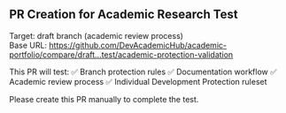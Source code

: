 ## PR Creation for Academic Research Test

Target: draft branch (academic review process)  
Base URL: https://github.com/DevAcademicHub/academic-portfolio/compare/draft...test/academic-protection-validation

This PR will test:
✅ Branch protection rules
✅ Documentation workflow
✅ Academic review process
✅ Individual Development Protection ruleset

Please create this PR manually to complete the test.
